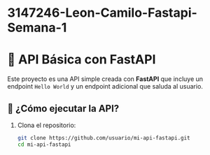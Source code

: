 # 3147246-Leon-Camilo-Fastapi-Semana-1
# 🧩 API Básica con FastAPI

Este proyecto es una API simple creada con **FastAPI** que incluye un endpoint `Hello World` y un endpoint adicional que saluda al usuario.

## 🚀 ¿Cómo ejecutar la API?

1. Clona el repositorio:
   ```bash
   git clone https://github.com/usuario/mi-api-fastapi.git
   cd mi-api-fastapi
